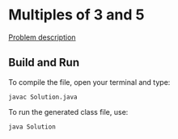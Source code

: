 # Multiples of 3 and 5

[Problem description](https://www.hackerrank.com/contests/projecteuler/challenges/euler001)

## Build and Run

To compile the file, open your terminal and type:
```
javac Solution.java
```

To run the generated class file, use:
```
java Solution
```
